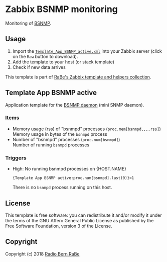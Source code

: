 # Zabbix BSNMP monitoring
Monitoring of [BSNMP](https://people.freebsd.org/~harti/bsnmp/).

## Usage
1. Import the
   [`Template_App_BSNMP_active.xml`](Template_App_BSNMP_active.xml)
   into your Zabbix server (click on the `Raw` button to download).
2. Add the template to your host (or stack template)
3. Check if new data arrives

This template is part of [RaBe's Zabbix template and helpers
collection](https://github.com/radiorabe/rabe-zabbix).
## Template App BSNMP active
Application template for the [BSNMP daemon](https://people.freebsd.org/~harti/bsnmp/) (mini SNMP daemon).
### Items
* Memory usage (rss) of "bsnmpd" processes (`proc.mem[bsnmpd,,,,rss]`)  
  Memory usage in bytes of the `bsnmpd` process
* Number of "bsnmpd" processes (`proc.num[bsnmpd]`)  
  Number of running `bsnmpd` processes
### Triggers
* High: No running bsnmpd processes on {HOST.NAME}
  ```
  {Template App BSNMP active:proc.num[bsnmpd].last(0)}<1
  ```
  There is no `bsnmpd` process running on this host.

## License
This template is free software: you can redistribute it and/or modify it under
the terms of the GNU Affero General Public License as published by the Free
Software Foundation, version 3 of the License.

## Copyright
Copyright (c) 2018 [Radio Bern RaBe](http://www.rabe.ch)
